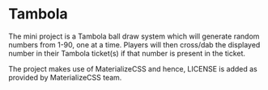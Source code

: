 # Tambola
The mini project is a Tambola ball draw system which will generate random numbers from 1-90, one at a time. Players will then cross/dab the displayed number in their Tambola ticket(s) if that number is present in the ticket.

The project makes use of MaterializeCSS and hence, LICENSE is added as provided by MaterializeCSS team.
